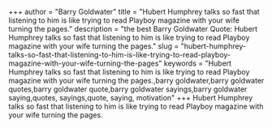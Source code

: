 +++
author = "Barry Goldwater"
title = "Hubert Humphrey talks so fast that listening to him is like trying to read Playboy magazine with your wife turning the pages."
description = "the best Barry Goldwater Quote: Hubert Humphrey talks so fast that listening to him is like trying to read Playboy magazine with your wife turning the pages."
slug = "hubert-humphrey-talks-so-fast-that-listening-to-him-is-like-trying-to-read-playboy-magazine-with-your-wife-turning-the-pages"
keywords = "Hubert Humphrey talks so fast that listening to him is like trying to read Playboy magazine with your wife turning the pages.,barry goldwater,barry goldwater quotes,barry goldwater quote,barry goldwater sayings,barry goldwater saying,quotes, sayings,quote, saying, motivation"
+++
Hubert Humphrey talks so fast that listening to him is like trying to read Playboy magazine with your wife turning the pages.
